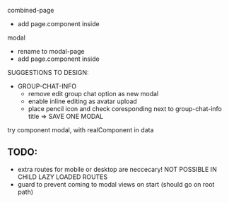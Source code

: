 combined-page

-   add page.component inside

modal

-   rename to modal-page
-   add page.component inside

SUGGESTIONS TO DESIGN:
-   GROUP-CHAT-INFO
    *   remove edit group chat option as new modal
    *   enable inline editing as avatar upload
    *   place pencil icon and check coresponding next to group-chat-info title
        => SAVE ONE MODAL

try component modal, with realComponent in data
## TODO: 
* extra routes for mobile or desktop are neccecary! NOT POSSIBLE IN CHILD LAZY LOADED ROUTES
* guard to prevent coming to modal views on start (should go on root path)